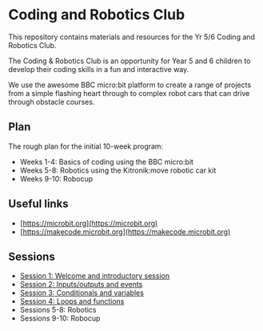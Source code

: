 ---
---
# Coding and Robotics Club

This repository contains materials and resources for the Yr 5/6 Coding and Robotics Club.

The Coding & Robotics Club is an opportunity for Year 5 and 6 children to develop their coding skills in a fun and interactive way.  

We use the awesome BBC micro:bit platform to create a range of projects from a simple flashing heart through to complex robot cars that can drive through obstacle courses.  

## Plan

The rough plan for the initial 10-week program:

- Weeks 1-4: Basics of coding using the BBC micro:bit
- Weeks 5-8: Robotics using the Kitronik:move robotic car kit
- Weeks 9-10: Robocup

## Useful links

- [https://microbit.org](https://microbit.org)
- [https://makecode.microbit.org](https://makecode.microbit.org)

## Sessions

- [Session 1: Welcome and introductory session](/coding-club/sessions/01) 
- [Session 2: Inputs/outputs and events](/coding-club/sessions/02)
- [Session 3: Conditionals and variables](/coding-club/sessions/03)
- [Session 4: Loops and functions](/coding-club/sessions/04)
- Sessions 5-8: Robotics
- Sessions 9-10: Robocup